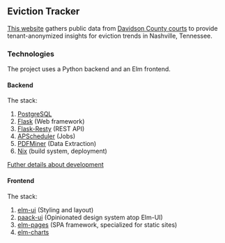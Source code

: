 ## Eviction Tracker

[This website](https://reddoorcollective.org/) gathers public data from [Davidson County courts](https://caselink.nashville.gov/) to provide tenant-anonymized insights for eviction trends in Nashville, Tennessee.

### Technologies

The project uses a Python backend and an Elm frontend.

#### Backend

The stack:
1. [PostgreSQL](https://www.postgresql.org/)
2. [Flask](https://flask.palletsprojects.com/en/2.0.x/) (Web framework)
3. [Flask-Resty](https://flask-resty.readthedocs.io/en/latest/index.html) (REST API)
4. [APScheduler](https://apscheduler.readthedocs.io/en/3.x/) (Jobs)
5. [PDFMiner](https://pdfminersix.readthedocs.io/en/latest/) (Data Extraction)
6. [Nix](https://nixos.org/) (build system, deployment)

[Futher details about development](backend.md)

#### Frontend

The stack:
1. [elm-ui](https://package.elm-lang.org/packages/mdgriffith/elm-ui/latest/) (Styling and layout)
2. [paack-ui](https://paackeng.github.io/paack-ui/#Styles/Colors/Colors) (Opinionated design system atop Elm-UI)
3. [elm-pages](https://elm-pages.com/) (SPA framework, specialized for static sites)
4. [elm-charts](https://elm-charts.org/)
